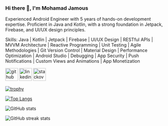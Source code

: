 ### Hi there 👋, I'm Mohamad Jamous
Experienced Android Engineer with 5 years of hands-on development expertise. Proficient in Java and Kotlin, with a strong foundation in Jetpack, Firebase, and UI/UX design principles. 

Skills: Java | Kotlin | Jetpack | Firebase | UI/UX Design | RESTful APIs | MVVM Architecture | Reactive Programming | Unit Testing  | Agile Methodologies | Git Version Control | Material Design | Performance Optimization | Android Studio | Debugging | App Security | Push Notifications  | Custom Views and Animations | App Monetization 



[<img src='https://cdn.jsdelivr.net/npm/simple-icons@3.0.1/icons/github.svg' alt='github' height='40'>](https://github.com/mohamadjamous)  [<img src='https://cdn.jsdelivr.net/npm/simple-icons@3.0.1/icons/linkedin.svg' alt='linkedin' height='40'>](https://www.linkedin.com/in/https://www.linkedin.com/in/mohamad-jamous-108488214//)  [<img src='https://cdn.jsdelivr.net/npm/simple-icons@3.0.1/icons/stackoverflow.svg' alt='stackoverflow' height='40'>](https://stackoverflow.com/users/15704156)  

[![trophy](https://github-profile-trophy.vercel.app/?username=mohamadjamous)](https://github.com/ryo-ma/github-profile-trophy)

[![Top Langs](https://github-readme-stats.vercel.app/api/top-langs/?username=mohamadjamous)](https://github.com/anuraghazra/github-readme-stats)

![GitHub stats](https://github-readme-stats.vercel.app/api?username=mohamadjamous&show_icons=true)  

![GitHub streak stats](https://streak-stats.demolab.com/?user=mohamadjamous)  

